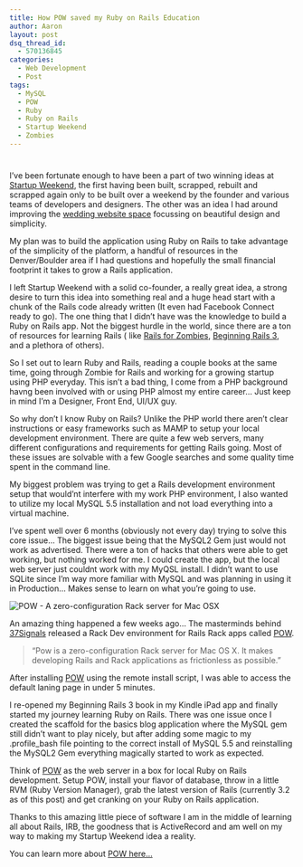 ```yaml
---
title: How POW saved my Ruby on Rails Education
author: Aaron
layout: post
dsq_thread_id:
  - 570136845
categories:
  - Web Development
  - Post
tags:
  - MySQL
  - POW
  - Ruby
  - Ruby on Rails
  - Startup Weekend
  - Zombies
---
```

# 

I’ve been fortunate enough to have been a part of two winning ideas at [Startup Weekend][1], the first having been built, scrapped, rebuilt and scrapped again only to be built over a weekend by the founder and various teams of developers and designers. The other was an idea I had around improving the [wedding website space][2] focussing on beautiful design and simplicity.

 [1]: http://startupweekend.org/
 [2]: http://nowandforever.us/

My plan was to build the application using Ruby on Rails to take advantage of the simplicity of the platform, a handful of resources in the Denver/Boulder area if I had questions and hopefully the small financial footprint it takes to grow a Rails application.

I left Startup Weekend with a solid co-founder, a really great idea, a strong desire to turn this idea into something real and a huge head start with a chunk of the Rails code already written (It even had Facebook Connect ready to go). The one thing that I didn’t have was the knowledge to build a Ruby on Rails app. Not the biggest hurdle in the world, since there are a ton of resources for learning Rails ( like [Rails for Zombies][3], [Beginning Rails 3][4], and a plethora of others).

 [3]: http://railsforzombies.org/
 [4]: http://www.amazon.com/Beginning-Rails-Experts-Development-ebook/dp/B00486UF0M?SubscriptionId=AKIAJYXLFPZOVJ2LZ4WA&tag=lendle-20&linkCode=xm2&camp=2025&creative=165953&creativeASIN=B00486UF0M

So I set out to learn Ruby and Rails, reading a couple books at the same time, going through Zombie for Rails and working for a growing startup using PHP everyday. This isn’t a bad thing, I come from a PHP background havng been involved with or using PHP almost my entire career… Just keep in mind I’m a Designer, Front End, UI/UX guy.

So why don’t I know Ruby on Rails? Unlike the PHP world there aren’t clear instructions or easy frameworks such as MAMP to setup your local development environment. There are quite a few web servers, many different configurations and requirements for getting Rails going. Most of these issues are solvable with a few Google searches and some quality time spent in the command line.

My biggest problem was trying to get a Rails development environment setup that would’nt interfere with my work PHP environment, I also wanted to utilize my local MySQL 5.5 installation and not load everything into a virtual machine.

I’ve spent well over 6 months (obviously not every day) trying to solve this core issue… The biggest issue being that the MySQL2 Gem just would not work as advertised. There were a ton of hacks that others were able to get working, but nothing worked for me. I could create the app, but the local web server just couldnt work with my MyQSL install. I didn’t want to use SQLite since I’m way more familiar with MySQL and was planning in using it in Production… Makes sense to learn on what you’re going to use.

![POW - A zero-configuration Rack server for Mac OSX][5]

 [5]: http://pow.cx/images/logo-pow.png

An amazing thing happened a few weeks ago… The masterminds behind [37Signals][6] released a Rack Dev environment for Rails Rack apps called [POW][7].

 [6]: http://37signals.com
 [7]: http://pow.cx

> “Pow is a zero-configuration Rack server for Mac OS X. It makes developing Rails and Rack applications as frictionless as possible.”

After installing [POW][7] using the remote install script, I was able to access the default laning page in under 5 minutes.

I re-opened my Beginning Rails 3 book in my Kindle iPad app and finally started my journey learning Ruby on Rails. There was one issue once I created the scaffold for the basics blog application where the MySQL gem still didn’t want to play nicely, but after adding some magic to my .profile_bash file pointing to the correct install of MySQL 5.5 and reinstalling the MySQL2 Gem everything magically started to work as expected.

Think of [POW][7] as the web server in a box for local Ruby on Rails development. Setup POW, install your flavor of database, throw in a little RVM (Ruby Version Manager), grab the latest version of Rails (currently 3.2 as of this post) and get cranking on your Ruby on Rails application.

Thanks to this amazing little piece of software I am in the middle of learning all about Rails, IRB, the goodness that is ActiveRecord and am well on my way to making my Startup Weekend idea a reality.

You can learn more about [POW here…][7]